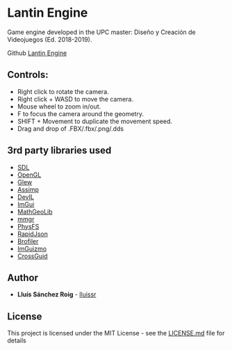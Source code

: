 # Lantin Engine

Game engine developed in the UPC master: Diseño y Creación de Videojuegos (Ed. 2018-2019).

Github [Lantin Engine](https://github.com/lluissr/Lantin-Engine/)

##  Controls:

* Right click to rotate the camera.
* Right click + WASD to move the camera.
* Mouse wheel to zoom in/out.
* F to focus the camera around the geometry.
* SHIFT + Movement to duplicate the movement speed.
* Drag and drop of .FBX/.fbx/.png/.dds

## 3rd party libraries used
* [SDL](https://www.libsdl.org/download-2.0.php)
* [OpenGL](https://www.opengl.org/)
* [Glew](https://github.com/nigels-com/glew)
* [Assimp](https://github.com/assimp/assimp)
* [DevIL](http://openil.sourceforge.net/)
* [ImGui](https://github.com/ocornut/imgui)
* [MathGeoLib](https://github.com/juj/MathGeoLib)
* [mmgr](http://www.flipcode.com/archives/Presenting_A_Memory_Manager.shtml)
* [PhysFS](https://icculus.org/physfs/)
* [RapidJson](https://github.com/Tencent/rapidjson)
* [Brofiler](https://github.com/bombomby/brofiler)
* [ImGuizmo](https://github.com/CedricGuillemet/ImGuizmo)
* [CrossGuid](https://github.com/graeme-hill/crossguid)

## Author

* **Lluís Sánchez Roig** - [lluissr](https://github.com/lluissr)

## License

This project is licensed under the MIT License - see the [LICENSE.md](LICENSE) file for details
